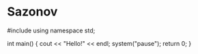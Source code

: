 # Sazonov
#include using namespace std;

int main() 
{
 cout << "Hello!" << endl; 
system("pause"); 
return 0; 
}
